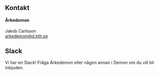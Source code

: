 ## Kontakt

#### Ärkedemon  
Jakob Carlsson</br>
[arkedemon@d.kth.se](mailto:arkedemon@d.kth.se)

## Slack
Vi har en Slack! Fråga Ärkedemon eller någon annan i Demon om du vill bli inbjuden.
